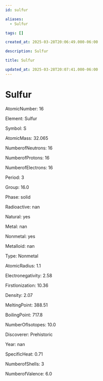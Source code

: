 ```yaml
---
id: sulfur

aliases:
  - Sulfur

tags: []

created_at: 2025-03-28T20:06:49.000-06:00

description: Sulfur

title: Sulfur

updated_at: 2025-03-28T20:07:41.000-06:00
---
```


# Sulfur

AtomicNumber: 16

Element: Sulfur

Symbol: S

AtomicMass: 32.065

NumberofNeutrons: 16

NumberofProtons: 16

NumberofElectrons: 16

Period: 3

Group: 16.0

Phase: solid

Radioactive: nan

Natural: yes

Metal: nan

Nonmetal: yes

Metalloid: nan

Type: Nonmetal

AtomicRadius: 1.1

Electronegativity: 2.58

FirstIonization: 10.36

Density: 2.07

MeltingPoint: 388.51

BoilingPoint: 717.8

NumberOfIsotopes: 10.0

Discoverer: Prehistoric

Year: nan

SpecificHeat: 0.71

NumberofShells: 3

NumberofValence: 6.0
